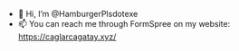 - 👋 Hi, I’m @HamburgerPlsdotexe
- 📫 You can reach me through FormSpree on my website: https://caglarcagatay.xyz/

<!---
HamburgerPlsdotexe/HamburgerPlsdotexe is a ✨ special ✨ repository because its `README.md` (this file) appears on your GitHub profile.
You can click the Preview link to take a look at your changes.
--->
